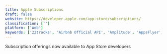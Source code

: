 ```yaml
---
title: Apple Subscriptions
draft: false 
website: https://developer.apple.com/app-store/subscriptions/
classification: ['']
platform: ['Web']
keywords: ['22tracks', 'Airbnb Official API', 'Amplitude', 'AppsFlyer', 'BareMetrics', 'Butter - Subscriptions Hub', 'Chargebee Time Machine', 'ChartMogul', 'Kajabi', 'MAKE Book', 'MRR.io', 'Medium API', 'Musish', 'Pinterest Developer API', 'Qonversion', 'RevenueCat', 'Subscription Analytics for App Developers', 'Truebill', 'appfigures']
---
```

Subscription offerings now available to App Store developers